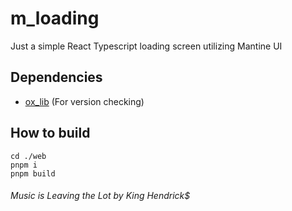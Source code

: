 # m_loading

Just a simple React Typescript loading screen utilizing Mantine UI

## Dependencies

- [ox_lib](https://github.com/overextended/ox_lib) (For version checking)

## How to build

```
cd ./web
pnpm i
pnpm build
```

###### Music is Leaving the Lot by King Hendrick$
